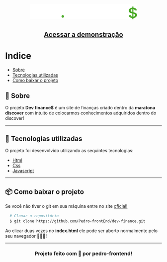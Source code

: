 <h1 align="center">
  <img src="./.github/logo.svg" alt="Dev-finance$">
</h1>

<h2 align="center">
  <a href="https://dev-finance-five.vercel.app/" target="_blank">Acessar a demonstração</a>
</h2>

# Indice

- [Sobre](#-Sobre)
- [Tecnologias utilizadas](#-Tecnologias-utilizadas)
- [Como baixar o projeto](#-Como-baixar-o-projeto)

## 📑 Sobre

O projeto **Dev finance$** é um site de finanças criado dentro da **maratona discover** com intuito de colocarmos conhecimentos adquiridos dentro do discover!

---

## 🚀 Tecnologias utilizadas

O projeto foi desenvolvido utilizando as sequintes tecnologias:

- [Html](https://www.w3schools.com/tags/default.asp)
- [Css](https://www.w3schools.com/css/default.asp)
- [Javascript](https://developer.mozilla.org/pt-BR/docs/Web/JavaScript)

---

## 📦 Como baixar o projeto

Se você não tiver o git em sua máquina entre no site [oficial!](https://git-scm.com/downloads)

```bash
  # Clonar o repositório
  $ git clone https://github.com/Pedro-frontEnd/dev-finance.git
```

Ao clicar duas vezes no **index.html** ele pode ser aberto normalmente pelo seu navegador 🎉🎉🎉!

---

<h3 align="center">Projeto feito com 💜 por pedro-frontend!</h3>
